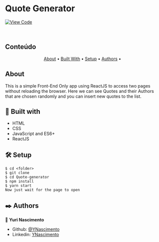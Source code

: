 # Quote Generator

[![View Code](https://img.shields.io/badge/View%20-Code-green)](https://github.com/YNascimento/Quote-generator)

<br />
    
## Conteúdo

<p align="center">
  <a href="#about">About</a> •
  <a href="#with">Built With</a> •
  <a href="#setup">Setup</a> •
  <a href="#authors">Authors</a> •
</p>

## About <a name = "about"></a>

This is a simple Front-End Only app using ReactJS to access two pages without reloading the browser. Here we can see Quotes and their Authors that are chosen randomly and
you can insert new quotes to the list.

## 🔧 Built with <a name = "with"></a>

- HTML
- CSS
- JavaScript and ES6+
- ReactJS

## 🛠 Setup <a name = "setup"></a>

```
$ cd <folder>
$ git clone
$ cd Quote-generator
$ npm install
$ yarn start
Now just wait for the page to open
```

## ✒️ Authors <a name = "authors"></a>

👤 **Yuri Nascimento**

- Github: [@YNascimento](https://github.com/YNascimento)
- Linkedin: [YNascimento](https://www.linkedin.com/in/ynascimento/)